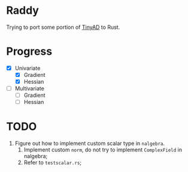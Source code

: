 # Raddy
Trying to port some portion of [TinyAD](https://github.com/patr-schm/TinyAD) to Rust.

# Progress

- [x] Univariate
  - [x] Gradient
  - [x] Hessian
- [ ] Multivariate
  - [ ] Gradient
  - [ ] Hessian

# TODO
1. Figure out how to implement custom scalar type in `nalgebra`.
   1. Implement custom `norm`, do not try to implement `ComplexField` in nalgebra;
   2. Refer to `testscalar.rs`;